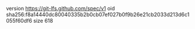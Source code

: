 version https://git-lfs.github.com/spec/v1
oid sha256:f8a14440dc80040335b2b0cb07ef027b0f9b26e21cb2033d213d6c1055f60df6
size 618
